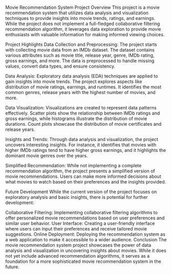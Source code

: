 Movie Recommendation System Project
Overview
This project is a movie recommendation system that utilizes data analysis and visualization techniques to provide insights into movie trends, ratings, and earnings. While the project does not implement a full-fledged collaborative filtering recommendation algorithm, it leverages data exploration to provide movie enthusiasts with valuable information for making informed viewing choices.

Project Highlights
Data Collection and Preprocessing: The project starts with collecting movie data from an IMDb dataset. The dataset contains various attributes such as movie title, release year, genre, IMDb rating, gross earnings, and more. The data is preprocessed to handle missing values, convert data types, and ensure consistency.

Data Analysis: Exploratory data analysis (EDA) techniques are applied to gain insights into movie trends. The project explores aspects like distribution of movie ratings, earnings, and runtimes. It identifies the most common genres, release years with the highest number of movies, and more.

Data Visualization: Visualizations are created to represent data patterns effectively. Scatter plots show the relationship between IMDb ratings and gross earnings, while histograms illustrate the distribution of movie durations. Count plots showcase the distribution of movie certificates and release years.

Insights and Trends: Through data analysis and visualization, the project uncovers interesting insights. For instance, it identifies that movies with higher IMDb ratings tend to have higher gross earnings, and it highlights the dominant movie genres over the years.

Simplified Recommendation: While not implementing a complete recommendation algorithm, the project presents a simplified version of movie recommendations. Users can make more informed decisions about what movies to watch based on their preferences and the insights provided.

Future Development
While the current version of the project focuses on exploratory analysis and basic insights, there is potential for further development:

Collaborative Filtering: Implementing collaborative filtering algorithms to offer personalized movie recommendations based on user preferences and similar user behavior.
User Interface: Creating a user-friendly interface where users can input their preferences and receive tailored movie suggestions.
Online Deployment: Deploying the recommendation system as a web application to make it accessible to a wider audience.
Conclusion
The movie recommendation system project showcases the power of data analysis and visualization in uncovering insights about movies. While it does not yet include advanced recommendation algorithms, it serves as a foundation for a more sophisticated movie recommendation system in the future.
